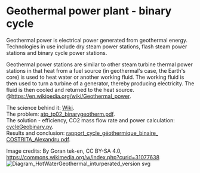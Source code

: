 # Geothermal power plant - binary cycle

Geothermal power is electrical power generated from geothermal energy. Technologies in use include dry steam power stations, flash steam power stations and binary cycle power stations.

Geothermal power stations are similar to other steam turbine thermal power stations in that heat from a fuel source (in geothermal's case, the Earth's core) is used to heat water or another working fluid. The working fluid is then used to turn a turbine of a generator, thereby producing electricity. The fluid is then cooled and returned to the heat source. @https://en.wikipedia.org/wiki/Geothermal_power.

The science behind it: [Wiki](https://en.wikipedia.org/wiki/Geothermal_power).  
The problem: [atp_tp02_binarygeotherm.pdf](https://github.com/AlexPhysics/PythonProjects/blob/main/Geothermal%20power%20plant%20-%20binary%20cycle/atp_tp02_binarygeotherm.pdf).  
The solution - efficiency, CO2 mass flow rate and power calculation: [cycleGeobinary.py](https://github.com/AlexPhysics/PythonProjects/blob/main/Geothermal%20power%20plant%20-%20binary%20cycle/cycleGeobinary.py).    
Results and conclusion: [rapport_cycle_géothermique_binaire_ COSTRITA_Alexandru.pdf](https://github.com/AlexPhysics/PythonProjects/blob/main/Geothermal%20power%20plant%20-%20binary%20cycle/rapport_cycle_g%C3%A9othermique_binaire_%20COSTRITA_Alexandru.pdf).  

Image credits: By Goran tek-en, CC BY-SA 4.0, https://commons.wikimedia.org/w/index.php?curid=31077638
![Diagram_HotWaterGeothermal_inturperated_version svg](https://github.com/AlexPhysics/PythonProjects/assets/81239843/14b1841e-b0ad-4c7f-98ba-bfbe6d6279bd)
